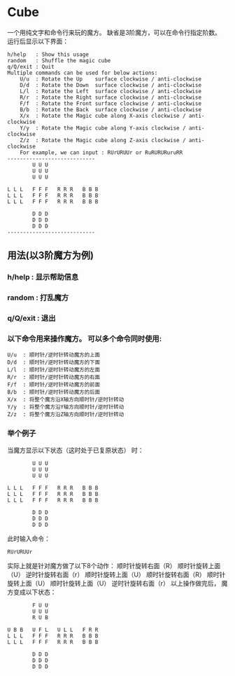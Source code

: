 

# Cube

一个用纯文字和命令行来玩的魔方。
缺省是3阶魔方，可以在命令行指定阶数。
运行后显示以下界面：

```
h/help   : Show this usage
random   : Shuffle the magic cube
q/Q/exit : Quit
Multiple commands can be used for below actions:
    U/u  : Rotate the Up    surface clockwise / anti-clockwise
    D/d  : Rotate the Down  surface clockwise / anti-clockwise
    L/l  : Rotate the Left  surface clockwise / anti-clockwise
    R/r  : Rotate the Right surface clockwise / anti-clockwise
    F/f  : Rotate the Front surface clockwise / anti-clockwise
    B/b  : Rotate the Back  surface clockwise / anti-clockwise
    X/x  : Rotate the Magic cube along X-axis clockwise / anti-clockwise
    Y/y  : Rotate the Magic cube along Y-axis clockwise / anti-clockwise
    Z/z  : Rotate the Magic cube along Z-axis clockwise / anti-clockwise
    For example, we can input : RUrURUUr or RuRURURuruRR
----------------------------
        U U U
        U U U
        U U U

L L L   F F F   R R R   B B B
L L L   F F F   R R R   B B B
L L L   F F F   R R R   B B B

        D D D
        D D D
        D D D
----------------------------
```

## 用法(以3阶魔方为例)

###  h/help   : 显示帮助信息
### random   : 打乱魔方 
### q/Q/exit : 退出
### 以下命令用来操作魔方。 可以多个命令同时使用:
    U/u  : 顺时针/逆时针转动魔方的上面
    D/d  : 顺时针/逆时针转动魔方的下面
    L/l  : 顺时针/逆时针转动魔方的左面
    R/r  : 顺时针/逆时针转动魔方的右面
    F/f  : 顺时针/逆时针转动魔方的前面
    B/b  : 顺时针/逆时针转动魔方的后面
    X/x  : 将整个魔方沿X轴方向顺时针/逆时针转动
    Y/y  : 将整个魔方沿Y轴方向顺时针/逆时针转动
    Z/z  : 将整个魔方沿Z轴方向顺时针/逆时针转动

### 举个例子
当魔方显示以下状态（这时处于已复原状态） 时：
```
        U U U
        U U U
        U U U

L L L   F F F   R R R   B B B
L L L   F F F   R R R   B B B
L L L   F F F   R R R   B B B

        D D D
        D D D
        D D D
```
此时输入命令：
```
RUrURUUr
```
实际上就是针对魔方做了以下8个动作：
顺时针旋转右面（R）
顺时针旋转上面（U）
逆时针旋转右面（r）
顺时针旋转上面（U）
顺时针旋转右面（R）
顺时针旋转上面（U）
顺时针旋转上面（U）
逆时针旋转右面（r）
以上操作做完后， 魔方变成以下状态：

```
        F U U
        U U U
        R U B

U B B   U F L   U L L   F R R
L L L   F F F   R R R   B B B
L L L   F F F   R R R   B B B

        D D D
        D D D
        D D D
```

